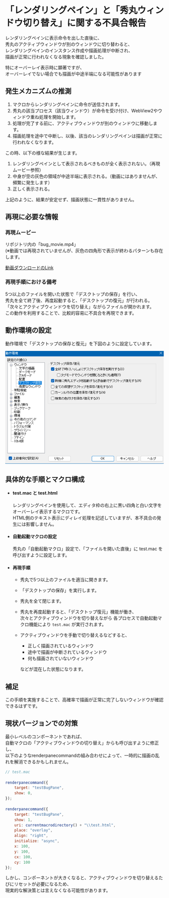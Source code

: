 # 「レンダリングペイン」と「秀丸ウィンドウ切り替え」に関する不具合報告

レンダリングペインに表示命令を出した直後に、  
秀丸のアクティブウィンドウが別のウィンドウに切り替わると、  
レンダリングペインのインスタンス作成や描画処理が中断され、  
描画が正常に行われなくなる現象を確認しました。  

特にオーバーレイ表示時に顕著ですが、  
オーバーレイでない場合でも描画が中途半端になる可能性があります

## 発生メカニズムの推測

1. マクロからレンダリングペインに命令が送信されます。
2. 秀丸の該当プロセス（該当ウィンドウ）が命令を受け付け、WebView2やウィンドウ重ね処理を開始します。
3. 処理が完了する前に、アクティブウィンドウが別のウィンドウに移動します。
4. 描画処理を途中で中断し、以後、該当のレンダリングペインは描画が正常に行われなくなります。

この時、以下の様な結果が生じます。

1. レンダリングペインとして表示されるべきものが全く表示されない。（再現ムービー参照）
2. 中身が空の灰色の領域が中途半端に表示される。（動画にはありませんが、頻繁に発生します）
3. 正しく表示される。
 
上記のように、結果が安定せず、描画状態に一貫性がありません。


## 再現に必要な情報

### 再現ムービー

リポジトリ内の「bug_movie.mp4」  
 (※動画では再現されていませんが、灰色の四角形で表示が終わるパターンも存在します。  

<a href="https://github.com/komiyamma/hm_bug_renderpane_activewindow/raw/refs/heads/main/bug_movie.mp4">動画ダウンロードのLink</a>

### 再現手順における備考

5つ以上のファイルを開いた状態で「デスクトップの保存」を行い、  
秀丸を全て終了後、再度起動すると、「デスクトップの復元」が行われる。  
「次々とアクティブウィンドウを切り替え」ながらファイルが開かれます。  
この動作を利用することで、比較的容易に不具合を再現できます。

## 動作環境の設定

動作環境で「デスクトップの保存と復元」を下図のように設定しています。  

<img src="./env_desktop_save_and_loadpng.png">

## 具体的な手順とマクロ構成

- #### test.mac と test.html

	レンダリングペインを使用して、エディタ枠の右上に黒い四角と白い文字をオーバーレイ表示するマクロです。  
	HTML側のテキスト表示にディレイ処理を記述していますが、本不具合の発生には影響しません。  

- #### 自動起動マクロの設定
  
	秀丸の「自動起動マクロ」設定で、「ファイルを開いた直後」に test.mac を呼び出すように設定します。

- #### 再現手順

  - 秀丸で5つ以上のファイルを適当に開きます。
  - 「デスクトップの保存」を実行します。
  - 秀丸を全て閉じます。
  - 秀丸を再度起動すると、「デスクトップ復元」機能が働き、  
    次々とアクティブウィンドウを切り替えながら 各プロセスで自動起動マクロ機能により `test.mac` が実行されます。
  - アクティブウィンドウを手動で切り替えるなどすると、  
    - 正しく描画されているウィンドウ
    - 途中で描画が中断されているウィンドウ
    - 何も描画されていないウィンドウ
  
    などが混在した状態になります。

## 補足

この手順を実施することで、高確率で描画が正常に完了しないウィンドウが確認できるはずです。


## 現状バージョンでの対策

最小レベルのコンポーネントであれば、  
自動マクロの「アクティブウィンドウの切り替え」からも呼び出すように修正し、  
以下のようなrenderpanecommandの組み合わせによって、一時的に描画の乱れを解消できるかもしれません。

```javascript
// test.mac

renderpanecommand({
    target: "testBugPane",
    show: 0,
});

renderpanecommand({
    target: "testBugPane",
    show: 1,
    uri: currentmacrodirectory() + "\\test.html",
    place: "overlay",
    align: "right",
    initialize: "async",
    x: 100,
    y: 100,
    cx: 100,
    cy: 100
});
```

しかし、コンポーネントが大きくなると、アクティブウィンドウを切り替えるたびにリセットが必要になるため、  
現実的な解決策とは言えなくなる可能性があります。

